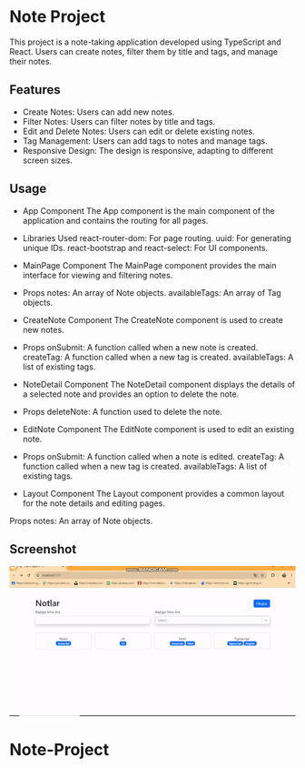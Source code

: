 <h1>Note Project</h1>

This project is a note-taking application developed using TypeScript and React. Users can create notes, filter them by title and tags, and manage their notes.

<h2>Features</h2>

- Create Notes: Users can add new notes.
- Filter Notes: Users can filter notes by title and tags.
- Edit and Delete Notes: Users can edit or delete existing notes.
- Tag Management: Users can add tags to notes and manage tags.
- Responsive Design: The design is responsive, adapting to different screen sizes.

<h2>Usage</h2>

- App Component
  The App component is the main component of the application and contains the routing for all pages.

- Libraries Used
  react-router-dom: For page routing.
  uuid: For generating unique IDs.
  react-bootstrap and react-select: For UI components.

- MainPage Component
  The MainPage component provides the main interface for viewing and filtering notes.

- Props
  notes: An array of Note objects.
  availableTags: An array of Tag objects.

- CreateNote Component
  The CreateNote component is used to create new notes.

- Props
  onSubmit: A function called when a new note is created.
  createTag: A function called when a new tag is created.
  availableTags: A list of existing tags.

- NoteDetail Component
  The NoteDetail component displays the details of a selected note and provides an option to delete the note.

- Props
  deleteNote: A function used to delete the note.

- EditNote Component
  The EditNote component is used to edit an existing note.

- Props
  onSubmit: A function called when a note is edited.
  createTag: A function called when a new tag is created.
  availableTags: A list of existing tags.

- Layout Component
  The Layout component provides a common layout for the note details and editing pages.

Props
notes: An array of Note objects.

<h2>Screenshot</h2>

![](/public/Notes.gif)
# Note-Project
